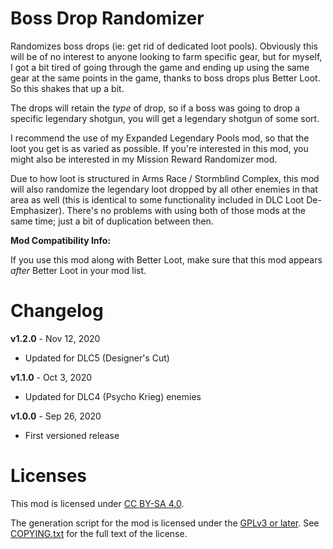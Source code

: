 Boss Drop Randomizer
====================

Randomizes boss drops (ie: get rid of dedicated loot pools).  Obviously this will
be of no interest to anyone looking to farm specific gear, but for myself, I got
a bit tired of going through the game and ending up using the same gear at the same
points in the game, thanks to boss drops plus Better Loot.  So this shakes that
up a bit.

The drops will retain the *type* of drop, so if a boss was going to drop a specific
legendary shotgun, you will get a legendary shotgun of some sort.

I recommend the use of my Expanded Legendary Pools mod, so that the loot you get
is as varied as possible.  If you're interested in this mod, you might also be
interested in my Mission Reward Randomizer mod.

Due to how loot is structured in Arms Race / Stormblind Complex, this mod will
also randomize the legendary loot dropped by all other enemies in that area as
well (this is identical to some functionality included in DLC Loot De-Emphasizer).
There's no problems with using both of those mods at the same time; just a bit
of duplication between then.

**Mod Compatibility Info:**

If you use this mod along with Better Loot, make sure that this mod appears *after*
Better Loot in your mod list.

Changelog
=========

**v1.2.0** - Nov 12, 2020
 * Updated for DLC5 (Designer's Cut)

**v1.1.0** - Oct 3, 2020
 * Updated for DLC4 (Psycho Krieg) enemies

**v1.0.0** - Sep 26, 2020
 * First versioned release
 
Licenses
========

This mod is licensed under [CC BY-SA 4.0](https://creativecommons.org/licenses/by-sa/4.0/).

The generation script for the mod is licensed under the
[GPLv3 or later](https://www.gnu.org/licenses/quick-guide-gplv3.html).
See [COPYING.txt](../../COPYING.txt) for the full text of the license.

